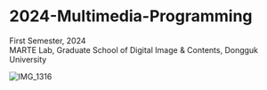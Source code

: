 # 2024-Multimedia-Programming

First Semester, 2024    
MARTE Lab, Graduate School of Digital Image & Contents, Dongguk University

![IMG_1316](https://github.com/gwangyu-lee/2024-Multimedia-Programming/assets/79373845/0600ebf6-aa39-4e27-9fe0-21305ac04ae4)
